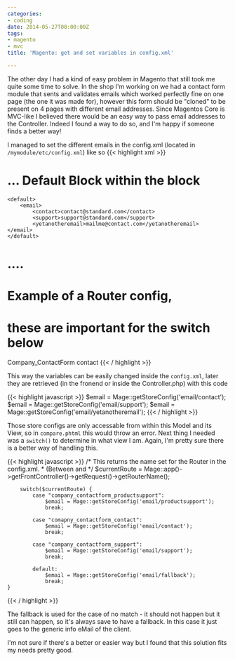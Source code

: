 ```yaml
---
categories:
- coding
date: 2014-05-27T00:00:00Z
tags:
- magento
- mvc
title: 'Magento: get and set variables in config.xml'

---
```


The other day I had a kind of easy problem in Magento that still took me quite some time to solve. In the shop I'm
working on we had a contact form module that sents and validates emails which worked perfectly fine on one page (the one it was made for),
however this form should be "cloned" to be present on 4 pages with different email addresses. Since Magentos Core is
MVC-like I  believed there would be an easy way to pass email addresses to the Controller. Indeed I found a way to do
so, and I'm happy if someone finds a better way!

I managed to set the different emails in the config.xml (located in `/mymodule/etc/config.xml`) like so
{{< highlight xml >}}
 # ... Default Block within the <config> block
	<default>
		<email>
			<contact>contact@standard.com</contact>
			<support>support@standard.com</support>
			<yetanotheremail>mailme@contact.com</yetanotheremail>
	</email>
	</default>
# ....
# Example of a Router config,
# these are important for the switch below
<routers>
	<company_contactform_contact>
		<args>
			<module>Company_ContactForm</module>
			<frontName>contact</frontName>
		</args>
	</company_contactform_contact>
</routers>
{{< / highlight >}}

This way the variables can be easily changed inside the `config.xml`, later they are retrieved (in the fronend or inside
the Controller.php) with this code

{{< highlight javascript >}}
	$email = Mage::getStoreConfig('email/contact');
	$email = Mage::getStoreConfig('email/support');
	$email = Mage::getStoreConfig('email/yetanotheremail');
{{< / highlight >}}

Those store configs are only accessable from within this Model and its View, so in `compare.phtml` this would throw an error.
Next thing I needed was a `switch()` to determine in what view I am. Again, I'm pretty sure there is a better way of
handling this.

{{< highlight javascript >}}
 /* This returns the name set for the Router in the config.xml.
	* (Between <routers> and </routers>
 */
	$currentRoute = Mage::app()->getFrontController()->getRequest()->getRouterName();

		switch($currentRoute) {
			case "company_contactform_productsupport":
				$email = Mage::getStoreConfig('email/productsupport');
				break;

			case "comapny_contactform_contact":
				$email = Mage::getStoreConfig('email/contact');
				break;

			case "company_contactform_support":
				$email = Mage::getStoreConfig('email/support');
				break;

			default:
				$email = Mage::getStoreConfig('email/fallback');
				break;
	}
{{< / highlight >}}

The fallback is used for the case of no match - it should not happen but it still can happen, so it's always save to
have a fallback. In this case it just goes to the generic info eMail of the client.

I'm not sure if there's a better or easier way but I found that this solution fits my needs pretty good.
